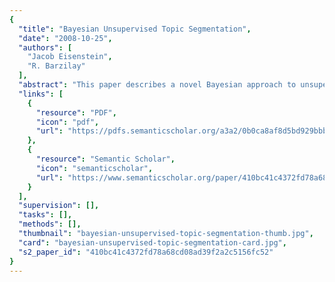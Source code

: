 ```yaml
---
{
  "title": "Bayesian Unsupervised Topic Segmentation",
  "date": "2008-10-25",
  "authors": [
    "Jacob Eisenstein",
    "R. Barzilay"
  ],
  "abstract": "This paper describes a novel Bayesian approach to unsupervised topic segmentation. Unsupervised systems for this task are driven by lexical cohesion: the tendency of well-formed segments to induce a compact and consistent lexical distribution. We show that lexical cohesion can be placed in a Bayesian context by modeling the words in each topic segment as draws from a multinomial language model associated with the segment; maximizing the observation likelihood in such a model yields a lexically-cohesive segmentation. This contrasts with previous approaches, which relied on hand-crafted cohesion metrics. The Bayesian framework provides a principled way to incorporate additional features such as cue phrases, a powerful indicator of discourse structure that has not been previously used in unsupervised segmentation systems. Our model yields consistent improvements over an array of state-of-the-art systems on both text and speech datasets. We also show that both an entropy-based analysis and a well-known previous technique can be derived as special cases of the Bayesian framework.",
  "links": [
    {
      "resource": "PDF",
      "icon": "pdf",
      "url": "https://pdfs.semanticscholar.org/a3a2/0b0ca8af8d5bd929bbbacdfcf96e49418f9d.pdf"
    },
    {
      "resource": "Semantic Scholar",
      "icon": "semanticscholar",
      "url": "https://www.semanticscholar.org/paper/410bc41c4372fd78a68cd08ad39f2a2c5156fc52"
    }
  ],
  "supervision": [],
  "tasks": [],
  "methods": [],
  "thumbnail": "bayesian-unsupervised-topic-segmentation-thumb.jpg",
  "card": "bayesian-unsupervised-topic-segmentation-card.jpg",
  "s2_paper_id": "410bc41c4372fd78a68cd08ad39f2a2c5156fc52"
}
---
```


